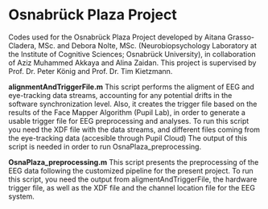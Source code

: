 # Osnabrück Plaza Project
Codes used for the Osnabrück Plaza Project developed by Aitana Grasso-Cladera, MSc. and Debora Nolte, MSc. (Neurobiopsychology Laboratory at the Institute of Cognitive Sciences; Osnabrück University), in collaboration of Aziz Muhammed Akkaya and Alina Zaidan. This project is supervised by Prof. Dr. Peter König and Prof. Dr. Tim Kietzmann.

**alignmentAndTriggerFile.m**
This script performs the aligment of EEG and eye-tracking data streams, accounting for any potential drifts in the software synchronization level.
Also, it creates the trigger file based on the results of the Face Mapper Algorithm (Pupil Lab), in order to generate a usable trigger file for EEG preprocessing and analyses.
To run this script you need the XDF file with the data streams, and different files coming from the eye-tracking data (accesible through Pupil Cloud)
The output of this script is needed in order to run OsnaPlaza_preprocessing.

**OsnaPlaza_preprocessing.m**
This script presents the preprocessing of the EEG data following the customized pipeline for the present project.
To run this script, you need the output from aligmentAndTriggerFile, the hardware trigger file, as well as the XDF file and the channel location file for the EEG system.
